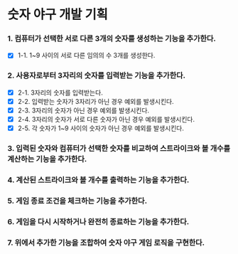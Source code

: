 # 숫자 야구 개발 기획

### 1. 컴퓨터가 선택한 서로 다른 3개의 숫자를 생성하는 기능을 추가한다.
- [x] 1-1. 1~9 사이의 서로 다른 임의의 수 3개를 생성한다.

### 2. 사용자로부터 3자리의 숫자를 입력받는 기능을 추가한다.
- [x] 2-1. 3자리의 숫자를 입력받는다.
- [x] 2-2. 입력받는 숫자가 3자리가 아닌 경우 예외를 발생시킨다.
- [x] 2-3. 3자리의 숫자가 아닌 경우 예외를 발생시킨다.
- [x] 2-4. 3자리의 숫자가 서로 다른 숫자가 아닌 경우 예외를 발생시킨다.
- [x] 2-5. 각 숫자가 1~9 사이의 숫자가 아닌 경우 예외를 발생시킨다.

### 3. 입력된 숫자와 컴퓨터가 선택한 숫자를 비교하여 스트라이크와 볼 개수를 계산하는 기능을 추가한다.

### 4. 계산된 스트라이크와 볼 개수를 출력하는 기능을 추가한다.

### 5. 게임 종료 조건을 체크하는 기능을 추가한다.

### 6. 게임을 다시 시작하거나 완전히 종료하는 기능을 추가한다.

### 7. 위에서 추가한 기능을 조합하여 숫자 야구 게임 로직을 구현한다.